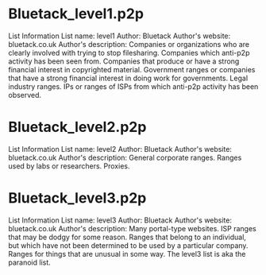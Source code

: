 # Bluetack_level1.p2p
List Information
List name: level1
Author: Bluetack
Author's website: bluetack.co.uk
Author's description:
Companies or organizations who are clearly involved with trying to stop filesharing.
Companies which anti-p2p activity has been seen from.
Companies that produce or have a strong financial interest in copyrighted material.
Government ranges or companies that have a strong financial interest in doing work for governments.
Legal industry ranges.
IPs or ranges of ISPs from which anti-p2p activity has been observed.

# Bluetack_level2.p2p
List Information
List name: level2
Author: Bluetack
Author's website: bluetack.co.uk
Author's description:
General corporate ranges.
Ranges used by labs or researchers.
Proxies.

# Bluetack_level3.p2p
List Information
List name: level3
Author: Bluetack
Author's website: bluetack.co.uk
Author's description:
Many portal-type websites.
ISP ranges that may be dodgy for some reason.
Ranges that belong to an individual, but which have not been determined to be used by a particular company.
Ranges for things that are unusual in some way.
The level3 list is aka the paranoid list.
